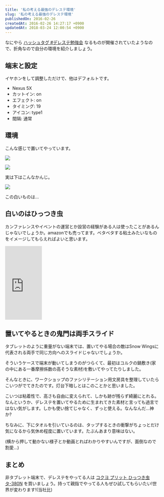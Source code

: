 ```yaml
---
title: '私の考える最強のデレステ環境'
slug: '私の考える最強のデレステ環境'
publishedOn: 2016-02-26
createdAt: 2016-02-26 14:27:17 +0900
updatedAt: 2018-03-24 12:00:54 +0900
---
```

なにやら [ハッシュタグ #デレステ勉強会](https://twitter.com/hashtag/%E3%83%87%E3%83%AC%E3%82%B9%E3%83%86%E5%8B%89%E5%BC%B7%E4%BC%9A?src=hash)  なるものが開催されていたようなので、折角なので自分の環境を紹介しましょう。

## 端末と設定

イヤホンをして調整しただけで、他はデフォルトです。

- Nexus 5X
- カットイン: on
- エフェクト: on
- タイミング: 19
- アイコン: type1
- 間隔: 通常

## 環境

こんな感じで置いてやっています。

![](https://lh3.googleusercontent.com/5jMuofLGuSCGtXI1A4v3yNOGygGpWbBTKxV8RNcECWuuX4Yw1o994jfnk1sfK6i-JRVJy4DNOxxakp2tl4z4IPHgZWf6IE-3aoKKZ4rGnAyF5CFKuLOUHTMjD-IWYOO3r1w7giZ5o1-HkntMPmEg5IsuQdLsepp3PqhnxrXJb3lncmLU3jVJ1BHfhuAd8-nrzGzSJsID6I-GkuuXpDghP9amq-eDIIuYgykInlToFBhc6HHqsN0LxXypxJYzGqh_vYo6B2jIWjWI-dOJbjMafCXc9EfYhKGAHXgyNEyadpZBHVDQSuZqD1C58zuyJUQG6uObao-gQQN7pUrVuZ0db6Xv42Wlzf3Z08s5tW87PDl9A90NLarX9gW8CWsqNKPqRux-VsE3oBWXafTYDUm3jwUGpf259LNMFnT6-9H8ELiTrBKW3P2hBfBVGJUs2eOixSHFV2BnbCwVMY8BKCmZT2SlHDT7Aq2SEEQuMXFQNcGA6fCB3JmU7DcsHSX4VIXS1lvI5NMhtmjMd2WKSD7xmJG9ZcvgBOZ7tFfsDe1UQZd0jjXQpCc1MKpqkRaUq0BVpj0xrA=w600-no)

![](https://lh3.googleusercontent.com/v2ogbHsi8aO_jjppTVonYKXtxrysGaJMRXblKn05Y8U80Op9orfKWJMkrv7hzi1DRhdjJ36Zve0zQQoA3B94npmoSN1BIFEVptC2avceyf37ituaPcpEekeiq02DKG3bDHPxSJNNNzePHQNb1a8oj7fCrwXfeNEmT1biBNos3Cm_XLY9lRkP2hQ-tXweKIfQ5XH0dsHzpbQZmdQw0_ToaOxXX6RAx2imVtfKd5qmrSHbsQ39U1g6UcmsLdoVOtY7lJgriNnEKC2bqvZU9Ht5iatzG2hT1v4Mm0gjIEwMWBTkzOzouUECg-xCt93lOcUFw217LelfiRfhLl0zLqh098BaEHiEJ7bTMtqsJqvgJZx8-dPoi4Y77VmpcZf1lND6mX1D_hd3yn7rS2gOQSlPcGdWZMjoHGbKSFg7g7nQV1KSyXUlWJM5cWnQTRVX_wiYIRw2ZasSiTnmjBVXP-Tms4bIm_SVwmruAx-s6w04Awa2D8iwZtU7a6ck2SgHOs2NxZaoULVlH4dg6PQ8dEXTFMyU1LuiVaW66xADF8aSSYd9LmA6WODNL-JvPfefJ1IvzhqNKQ=w600)

実は下はこんなかんじ。

![](https://lh3.googleusercontent.com/0zXqth09strGmgYpy6LoEWttQoHrTpwf8KZ1yzJBe7zqPdH4ZILnhqp6uGH8k3SFBUB3kVgkFxjCelTKWnTWck2vwtpFAAxOS7f1ji9uUBBFM6Q_gJxQ9xZ6GpjoCb7k3barsQgqTVOglvnMt75Btd1PI0IZzkcuJ40tNeg7vIlWmXIUnJNh4OzTKi8VieXODSxbcKz4N7A03-pBJPsYFF_pusXGWl9Tb2vgOHmrZxZbxPL_fkxGMf1ty9bZ_QCmVzetJfBgFJrd_f7TLXlXFV217b4MQtvQmkmhjm0_UPfkUm7MUrjMvDQ8UGOSKrDRcwpicfLXZhk20PA4ffb7BPo3W3HKH4rJjtVFjNH2qdGN5yYl_iccEeN1qSWjwLhJ8IlSr_dJ0HlPctM5vNPNNGRWjbNR6odlSawOl2WsHemJf0NLTM5R6TAsXiKKEg9b9g_nqB4WF1iguVPun1g9D7VBt3RWPCK-WKhTJeggjBkU6VoghsdsTtn8nuZEoX2Zkkdv3LdKqOWgGffkAujmyJQQzbFt3vUseSkO3MowHxNGb9IQlMjhmtiXiMOz8u7RHQHauA=w600)

この白いものは…

## 白いのはひっつき虫

カンファレンスやイベントの運営とか設営の経験がある人は使ったことがあるんじゃないでしょうか。amazonでも売ってます。ベタベタする粘土みたいなものをイメージしてもらえればよいと思います。

<iframe src="https://rcm-fe.amazon-adsystem.com/e/cm?lt1=_blank&bc1=000000&IS2=1&bg1=FFFFFF&fc1=000000&lc1=0000FF&t=shucreamnet-22&o=9&p=8&l=as4&m=amazon&f=ifr&ref=ss_til&asins=B0012R4RPY" style="width:120px;height:240px;" scrolling="no" marginwidth="0" marginheight="0" frameborder="0"></iframe>

## 置いてやるときの鬼門は両手スライド

タブレットのように重量がない端末では、置いてやる場合の敵はSnow Wingsに代表される両手で同じ方向へのスライドじゃないでしょうか。

そういうケースで端末が動いてしまうのがつらくて、最初はコルクの鍋敷き(家の中にある一番摩擦係数の高そうな素材)を敷いてやってたりしました。

そんなときに、ワークショップのファシリテーション用文房具を整理していたらこいつがでてきたのです。灯台下暗しとはこのことかと思いました。

こいつは粘着性で、高さも自由に変えられて、しかも跡が残らず綺麗にとれる。なんというか、デレステを置いてやるために生まれてきた素材と言っても過言ではない気がします。しかも使い捨てじゃなく、ずっと使える。なんなんだ…神か?

ちなみに、下にタオルを引いているのは、タップするときの衝撃がちょっとだけ気になるから気休め程度に置いています。たぶんあまり意味はない。

(横から押して動かない様子とか動画とればわかりやすいんですが、面倒なので割愛…)

## まとめ

非タブレット端末で、デレステをやってる人は <a  href="https://www.amazon.co.jp/gp/product/B0012R4RPY/ref=as_li_ss_tl?ie=UTF8&camp=247&creative=7399&creativeASIN=B0012R4RPY&linkCode=as2&tag=shucreamnet-22">コクヨ プリット ひっつき虫 タ-380N</a> を買いましょう。持って親指でやってる人もぜひ試してもらいたい!世界が変わります!(当社比)
